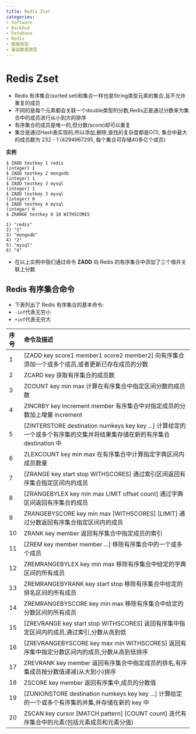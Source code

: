 ```yaml
---
title: Redis Zset
categories:
- Software
- BackEnd
- Database
- Redis
- 数据类型
- 基础数据类型
---
```

# Redis Zset

- Redis 有序集合(sorted set)和集合一样也是String类型元素的集合,且不允许重复的成员
- 不同的是每个元素都会关联一个double类型的分数,Redis正是通过分数来为集合中的成员进行从小到大的排序
- 有序集合的成员是唯一的,但分数(score)却可以重复
- 集合是通过Hash表实现的,所以添加,删除,查找的复杂度都是O(1), 集合中最大的成员数为 232 - 1 (4294967295, 每个集合可存储40多亿个成员)

**实例**

```shell
$ ZADD testkey 1 redis
(integer) 1
$ ZADD testkey 2 mongodb
(integer) 1
$ ZADD testkey 3 mysql
(integer) 1
$ ZADD testkey 3 mysql
(integer) 0
$ ZADD testkey 4 mysql
(integer) 0
$ ZRANGE testkey 0 10 WITHSCORES

1) "redis"
2) "1"
3) "mongodb"
4) "2"
5) "mysql"
6) "4"
```

- 在以上实例中我们通过命令 **ZADD** 向 Redis 的有序集合中添加了三个值并关联上分数

## Redis 有序集合命令

- 下表列出了 Redis 有序集合的基本命令:
- `-inf`代表无穷小
- `+inf`代表无穷大

| 序号 | 命令及描述                                                   |
| :--- | :----------------------------------------------------------- |
| 1    | [ZADD key score1 member1 score2 member2\]  向有序集合添加一个或多个成员,或者更新已存在成员的分数 |
| 2    | ZCARD key  获取有序集合的成员数                              |
| 3    | ZCOUNT key min max  计算在有序集合中指定区间分数的成员数     |
| 4    | ZINCRBY key increment member  有序集合中对指定成员的分数加上增量 increment |
| 5    | [ZINTERSTORE destination numkeys key key ...\]  计算给定的一个或多个有序集的交集并将结果集存储在新的有序集合 destination 中 |
| 6    | ZLEXCOUNT key min max  在有序集合中计算指定字典区间内成员数量 |
| 7    | [ZRANGE key start stop WITHSCORES\]  通过索引区间返回有序集合指定区间内的成员 |
| 8    | [ZRANGEBYLEX key min max LIMIT offset count\]  通过字典区间返回有序集合的成员 |
| 9    | ZRANGEBYSCORE key min max [WITHSCORES\] [LIMIT]  通过分数返回有序集合指定区间内的成员 |
| 10   | ZRANK key member  返回有序集合中指定成员的索引               |
| 11   | [ZREM key member member ...\]  移除有序集合中的一个或多个成员 |
| 12   | ZREMRANGEBYLEX key min max  移除有序集合中给定的字典区间的所有成员 |
| 13   | ZREMRANGEBYRANK key start stop  移除有序集合中给定的排名区间的所有成员 |
| 14   | ZREMRANGEBYSCORE key min max  移除有序集合中给定的分数区间的所有成员 |
| 15   | [ZREVRANGE key start stop WITHSCORES\]  返回有序集中指定区间内的成员,通过索引,分数从高到低 |
| 16   | [ZREVRANGEBYSCORE key max min WITHSCORES\]  返回有序集中指定分数区间内的成员,分数从高到低排序 |
| 17   | ZREVRANK key member  返回有序集合中指定成员的排名,有序集成员按分数值递减(从大到小)排序 |
| 18   | ZSCORE key member  返回有序集中,成员的分数值                 |
| 19   | [ZUNIONSTORE destination numkeys key key ...\]  计算给定的一个或多个有序集的并集,并存储在新的 key 中 |
| 20   | ZSCAN key cursor [MATCH pattern\] [COUNT count]  迭代有序集合中的元素(包括元素成员和元素分值) |